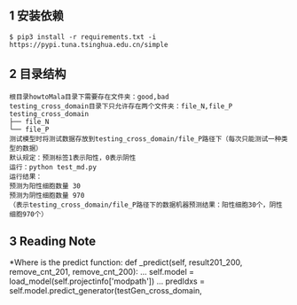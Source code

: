 ## 1 安装依赖
```
$ pip3 install -r requirements.txt -i https://pypi.tuna.tsinghua.edu.cn/simple
```
## 2 目录结构
```
根目录howtoMala目录下需要存在文件夹：good,bad
testing_cross_domain目录下只允许存在两个文件夹：file_N,file_P
testing_cross_domain
├── file_N
└── file_P
测试模型时将测试数据存放到testing_cross_domain/file_P路径下（每次只能测试一种类型的数据）
默认规定：预测标签1表示阳性，0表示阴性
运行：python test_md.py
运行结果：
预测为阳性细胞数量 30
预测为阴性细胞数量 970
（表示testing_cross_domain/file_P路径下的数据机器预测结果：阳性细胞30个，阴性细胞970个）
```
## 3 Reading Note
*Where is the predict function:
    def _predict(self, result201_200, remove_cnt_201, remove_cnt_200):
    ...
            self.model = load_model(self.projectinfo['modpath'])
    ...
            predIdxs = self.model.predict_generator(testGen_cross_domain,
